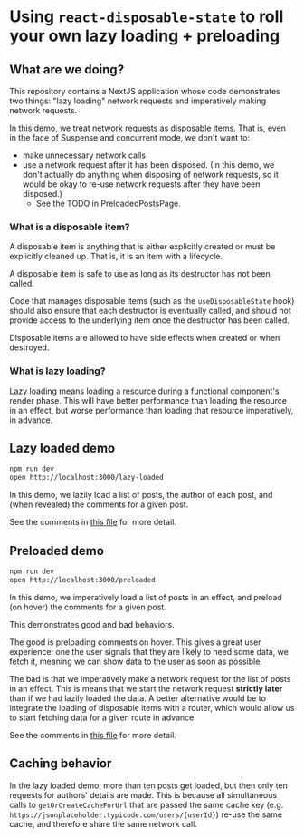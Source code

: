 # Using `react-disposable-state` to roll your own lazy loading + preloading

## What are we doing?

This repository contains a NextJS application whose code demonstrates two things: "lazy loading" network requests and imperatively making network requests.

In this demo, we treat network requests as disposable items. That is, even in the face of Suspense and concurrent mode, we don't want to:

- make unnecessary network calls
- use a network request after it has been disposed. (In this demo, we don't actually do anything when disposing of network requests, so it would be okay to re-use network requests after they have been disposed.)
  - See the TODO in PreloadedPostsPage.

### What is a disposable item?

A disposable item is anything that is either explicitly created or must be explicitly cleaned up. That is, it is an item with a lifecycle.

A disposable item is safe to use as long as its destructor has not been called.

Code that manages disposable items (such as the `useDisposableState` hook) should also ensure that each destructor is eventually called, and should not provide access to the underlying item once the destructor has been called.

Disposable items are allowed to have side effects when created or when destroyed.

### What is lazy loading?

Lazy loading means loading a resource during a functional component's render phase. This will have better performance than loading the resource in an effect, but worse performance than loading that resource imperatively, in advance.

## Lazy loaded demo

```bash
npm run dev
open http://localhost:3000/lazy-loaded
```

In this demo, we lazily load a list of posts, the author of each post, and (when revealed) the comments for a given post.

See the comments in [this file](./src/components/LazyLoadPostsPage.tsx) for more detail.

## Preloaded demo

```bash
npm run dev
open http://localhost:3000/preloaded
```

In this demo, we imperatively load a list of posts in an effect, and preload (on hover) the comments for a given post.

This demonstrates good and bad behaviors.

The good is preloading comments on hover. This gives a great user experience: one the user signals that they are likely to need some data, we fetch it, meaning we can show data to the user as soon as possible.

The bad is that we imperatively make a network request for the list of posts in an effect. This is means that we start the network request **strictly later** than if we had lazily loaded the data. A better alternative would be to integrate the loading of disposable items with a router, which would allow us to start fetching data for a given route in advance.

See the comments in [this file](./src/components/PreloadedPostsPage.tsx) for more detail.

## Caching behavior

In the lazy loaded demo, more than ten posts get loaded, but then only ten requests for authors' details are made. This is because all simultaneous calls to `getOrCreateCacheForUrl` that are passed the same cache key (e.g. `https://jsonplaceholder.typicode.com/users/{userId}`) re-use the same cache, and therefore share the same network call.
